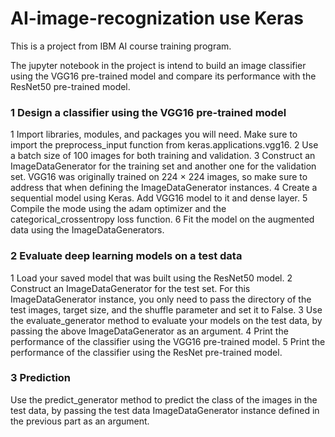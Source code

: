# AI-image-recognization use Keras

This is a project from IBM AI course training program.

The jupyter notebook in the project is intend to build an image classifier using the VGG16 pre-trained model and compare its performance with the ResNet50 pre-trained model.


### 1 Design a classifier using the VGG16 pre-trained model

1 Import libraries, modules, and packages you will need. Make sure to import the preprocess_input function from keras.applications.vgg16.
2 Use a batch size of 100 images for both training and validation.
3 Construct an ImageDataGenerator for the training set and another one for the validation set. VGG16 was originally trained on 224 × 224 images, so make sure to address that when defining the ImageDataGenerator instances.
4 Create a sequential model using Keras. Add VGG16 model to it and dense layer.
5 Compile the mode using the adam optimizer and the categorical_crossentropy loss function.
6 Fit the model on the augmented data using the ImageDataGenerators.

### 2 Evaluate deep learning models on a test data

1 Load your saved model that was built using the ResNet50 model.
2 Construct an ImageDataGenerator for the test set. For this ImageDataGenerator instance, you only need to pass the directory of the test images, target size, and the shuffle parameter and set it to False.
3 Use the evaluate_generator method to evaluate your models on the test data, by passing the above ImageDataGenerator as an argument. 
4 Print the performance of the classifier using the VGG16 pre-trained model.
5 Print the performance of the classifier using the ResNet pre-trained model.

### 3 Prediction

Use the predict_generator method to predict the class of the images in the test data, by passing the test data ImageDataGenerator instance defined in the previous part as an argument. 
